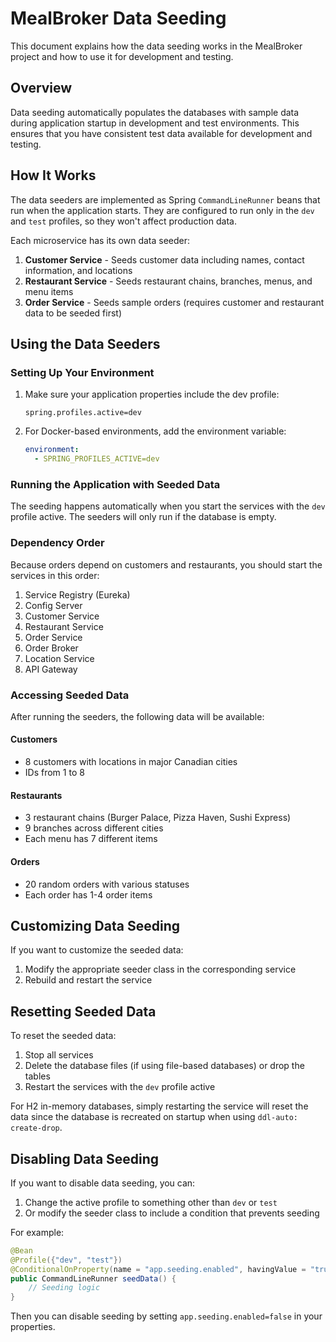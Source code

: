 # MealBroker Data Seeding

This document explains how the data seeding works in the MealBroker project and how to use it for development and
testing.

## Overview

Data seeding automatically populates the databases with sample data during application startup in development and test
environments. This ensures that you have consistent test data available for development and testing.

## How It Works

The data seeders are implemented as Spring `CommandLineRunner` beans that run when the application starts. They are
configured to run only in the `dev` and `test` profiles, so they won't affect production data.

Each microservice has its own data seeder:

1. **Customer Service** - Seeds customer data including names, contact information, and locations
2. **Restaurant Service** - Seeds restaurant chains, branches, menus, and menu items
3. **Order Service** - Seeds sample orders (requires customer and restaurant data to be seeded first)

## Using the Data Seeders

### Setting Up Your Environment

1. Make sure your application properties include the dev profile:

   ```
   spring.profiles.active=dev
   ```

2. For Docker-based environments, add the environment variable:

   ```yaml
   environment:
     - SPRING_PROFILES_ACTIVE=dev
   ```

### Running the Application with Seeded Data

The seeding happens automatically when you start the services with the `dev` profile active. The seeders will only run
if the database is empty.

### Dependency Order

Because orders depend on customers and restaurants, you should start the services in this order:

1. Service Registry (Eureka)
2. Config Server
3. Customer Service
4. Restaurant Service
5. Order Service
6. Order Broker
7. Location Service
8. API Gateway

### Accessing Seeded Data

After running the seeders, the following data will be available:

#### Customers

- 8 customers with locations in major Canadian cities
- IDs from 1 to 8

#### Restaurants

- 3 restaurant chains (Burger Palace, Pizza Haven, Sushi Express)
- 9 branches across different cities
- Each menu has 7 different items

#### Orders

- 20 random orders with various statuses
- Each order has 1-4 order items

## Customizing Data Seeding

If you want to customize the seeded data:

1. Modify the appropriate seeder class in the corresponding service
2. Rebuild and restart the service

## Resetting Seeded Data

To reset the seeded data:

1. Stop all services
2. Delete the database files (if using file-based databases) or drop the tables
3. Restart the services with the `dev` profile active

For H2 in-memory databases, simply restarting the service will reset the data since the database is recreated on startup
when using `ddl-auto: create-drop`.

## Disabling Data Seeding

If you want to disable data seeding, you can:

1. Change the active profile to something other than `dev` or `test`
2. Or modify the seeder class to include a condition that prevents seeding

For example:

```java
@Bean
@Profile({"dev", "test"})
@ConditionalOnProperty(name = "app.seeding.enabled", havingValue = "true", matchIfMissing = true)
public CommandLineRunner seedData() {
    // Seeding logic
}
```

Then you can disable seeding by setting `app.seeding.enabled=false` in your properties.